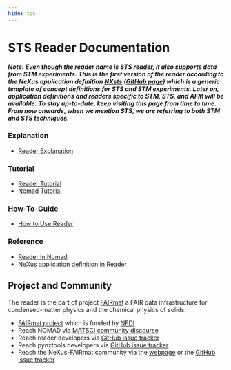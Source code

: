 ```yaml
---
hide: toc
---
```

<!-- A single sentence that says what the product is, succinctly and memorably -->
<!-- A paragraph of one to three short sentences, that describe what the product does. -->
<!-- A third paragraph of similar length, this time explaining what need the product meets -->
<!-- Finally, a paragraph that describes whom the product is useful for. -->

# STS Reader Documentation
***Note: Even though the reader name is STS reader, it also supports data from STM experiments. This is the first version of the reader according to the NeXus application definition [NXsts](https://fairmat-nfdi.github.io/nexus_definitions/classes/contributed_definitions/NXsts.html#nxsts) ([GitHub page](https://github.com/FAIRmat-NFDI/nexus_definitions/blob/fairmat/contributed_definitions/NXsts.nxdl.xml)) which is a generic template of concept definitions for STS and STM experiments. Later on, application definitions and readers specific to STM, STS, and AFM will be available. To stay up-to-date, keep visiting this page from time to time. From now onwards, when we mention STS, we are referring to both STM and STS techniques.***

<div markdown="block" class="home-grid"> 
<div markdown="block">

###  Explanation
  
  - [Reader Explanation](explanation/reader-explanation.md)  
</div>
<div markdown="block">

### Tutorial

  - [Reader Tutorial](tutorial/reader-tutorial.md)
  - [Nomad Tutorial](tutorial/nomad-tutorial.md)

</div>
<div markdown="block">

### How-To-Guide

  - [How to Use Reader](how-to-guides/how-to-interact-with-reader.md)

</div>
<div markdown="block">

### Reference
  - [Reader in Nomad](reference/reference.md#nomad)
  - [NeXus application definition in Reader](reference/reference.md#nexus)

</div>
</div>


## Project and Community
The reader is the part of project [FAIRmat](https://www.fairmat-nfdi.eu/fairmat) a FAIR data infrastructure for condensed-matter physics and the chemical physics of solids. 

- [FAIRmat project](https://gepris.dfg.de/gepris/projekt/460197019?language=en) which is funded by [NFDI](https://www.nfdi.de/)
- Reach NOMAD via [MATSCI community discourse](https://matsci.org/c/nomad/32)
- Reach reader developers via [GitHub issue tracker](https://github.com/FAIRmat-NFDI/pynxtools-stm/issues)
- Reach pynxtools developers via [GitHub issue tracker](https://github.com/FAIRmat-NFDI/pynxtools/issues)
- Reach the NeXus-FAIRmat community via the [webpage](https://fairmat-nfdi.github.io/nexus_definitions/) or the [GitHub issue tracker](https://fairmat-nfdi.github.io/nexus_definitions/) 
